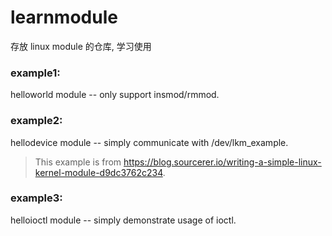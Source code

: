 # learnmodule
存放 linux module 的仓库, 学习使用

### example1:
helloworld module -- only support insmod/rmmod.

### example2:
hellodevice module -- simply communicate with /dev/lkm_example.
> This example is from https://blog.sourcerer.io/writing-a-simple-linux-kernel-module-d9dc3762c234.

### example3:
helloioctl module -- simply demonstrate usage of ioctl.

